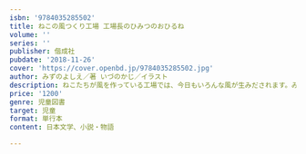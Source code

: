 ```yaml
---
isbn: '9784035285502'
title: ねこの風つくり工場 工場長のひみつのおひるね
volume: ''
series: ''
publisher: 偕成社
pubdate: '2018-11-26'
cover: 'https://cover.openbd.jp/9784035285502.jpg'
author: みずのよしえ／著 いづのかじ／イラスト
description: ねこたちが風を作っている工場では、今日もいろんな風が生みだされます。みんなそれれの願いをかなえる風ってどんなでしょう……？
price: '1200'
genre: 児童図書
target: 児童
format: 単行本
content: 日本文学、小説・物語

---
```

